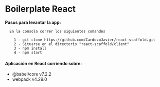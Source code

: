 # Boilerplate React

**Pasos para levantar la app:**
```
  En la consola correr los siguientes comandos 
  
    1 - git clone https://github.com/CardozoJavier/react-scaffold.git
    2 - Situarse en el directorio "react-scaffold/client"
    3 - npm install
    4 - npm start
```

#### Aplicación en React corriendo sobre:
* @babel/core v7.2.2
* webpack v4.29.0
